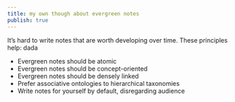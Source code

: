 ```yaml
---
title: my own though about evergreen notes
publish: true
---
```


It’s hard to write notes that are worth developing over time. These principles help:
dada
- Evergreen notes should be atomic
- Evergreen notes should be concept-oriented
- Evergreen notes should be densely linked
- Prefer associative ontologies to hierarchical taxonomies
- Write notes for yourself by default, disregarding audience


